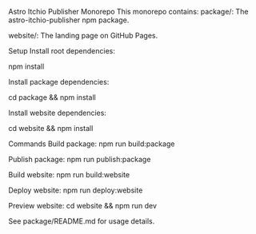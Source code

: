 Astro Itchio Publisher Monorepo
This monorepo contains:
package/: The astro-itchio-publisher npm package.

website/: The landing page on GitHub Pages.

Setup
Install root dependencies:

npm install

Install package dependencies:

cd package && npm install

Install website dependencies:

cd website && npm install

Commands
Build package: npm run build:package

Publish package: npm run publish:package

Build website: npm run build:website

Deploy website: npm run deploy:website

Preview website: cd website && npm run dev

See package/README.md for usage details.

